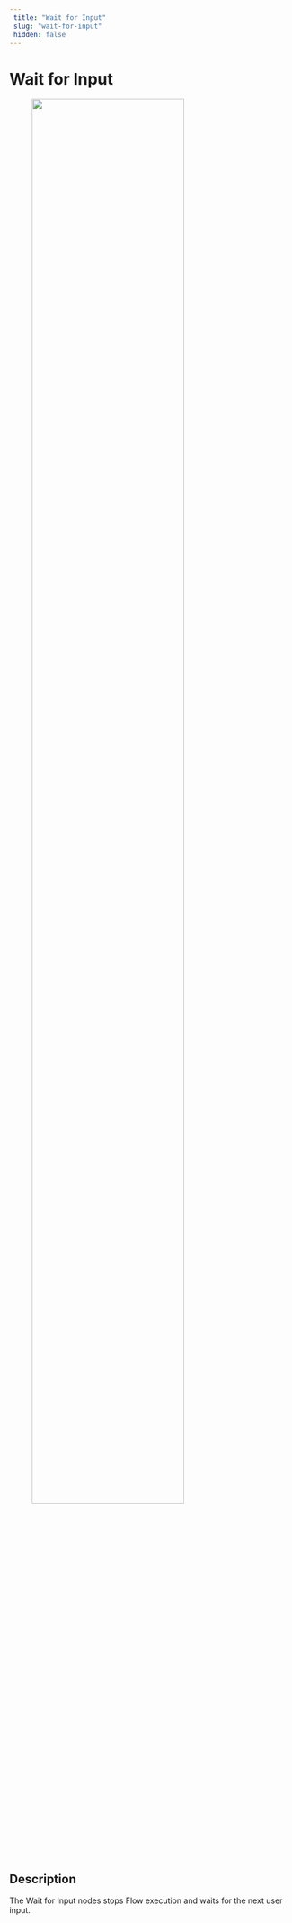 ```yaml
---
 title: "Wait for Input" 
 slug: "wait-for-input" 
 hidden: false 
---
```

# Wait for Input

<figure>
  <img class="image-center" src="{{config.site_url}}ai/nodes/images/logic/wait-for-input.png" width="80%" />
</figure>

## Description
<div class="divider"></div>

The Wait for Input nodes stops Flow execution and waits for the next user input.